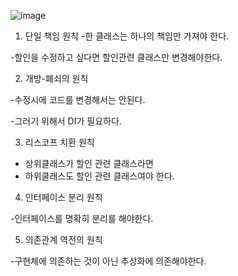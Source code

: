 ![image](https://user-images.githubusercontent.com/108928206/180775139-3cbfdbbf-616a-4982-9c7d-6fa5a083b2ab.png)

1) 단일 책임 원칙
  -한 클래스는 하나의 책임만 가져야 한다.

-할인을 수정하고 싶다면 할인관련 클래스만 변경해야한다.

2) 개방-폐쇠의 원칙

  -수정시에 코드를 변경해서는 안된다.
  
  -그러기 위해서 DI가 필요하다.

3) 리스코프 치환 원칙

  - 상위클래스가 할인 관련 클래스라면
  - 하위클래스도 할인 관련 클래스여야 한다.

4) 인터페이스 분리 원칙

  -인터페이스를 명확히 분리를 해야한다.
  
5) 의존관계 역전의 원칙

  -구현체에 의존하는 것이 아닌 추상화에 의존해야한다.
